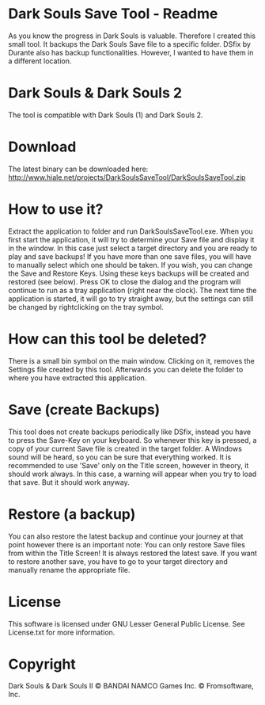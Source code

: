 Dark Souls Save Tool - Readme
=============================

As you know the progress in Dark Souls is valuable. Therefore I created this small tool.
It backups the Dark Souls Save file to a specific folder. DSfix by Durante also has backup
functionalities. However, I wanted to have them in a different location.

Dark Souls & Dark Souls 2
=========================
The tool is compatible with Dark Souls (1) and Dark Souls 2.

Download
========
The latest binary can be downloaded here:
http://www.hiale.net/projects/DarkSoulsSaveTool/DarkSoulsSaveTool.zip

How to use it?
==============
Extract the application to folder and run DarkSoulsSaveTool.exe.
When you first start the application, it will try to determine your Save file and display
it in the window. In this case just select a target directory and you are ready to play and save
backups!
If you have more than one save files, you will have to manually select which one should be taken.
If you wish, you can change the Save and Restore Keys. Using these keys backups will be created
and restored (see below).
Press OK to close the dialog and the program will continue to run as a tray application (right near
the clock).
The next time the application is started, it will go to try straight away, but the settings can still be
changed by rightclicking on the tray symbol.

How can this tool be deleted?
=============================
There is a small bin symbol on the main window. Clicking on it, removes the Settings file created
by this tool. Afterwards you can delete the folder to where you have extracted this application.

Save (create Backups)
=====================
This tool does not create backups periodically like DSfix, instead you have to press the
Save-Key on your keyboard. So whenever this key is pressed, a copy of your current Save file is
created in the target folder. A Windows sound will be heard, so you can be sure that everything worked.
It is recommended to use 'Save' only on the Title screen, however in theory, it should work always.
In this case, a warning will appear when you try to load that save. But it should work anyway.

Restore (a backup)
==================
You can also restore the latest backup and continue your journey at that point however there
is an important note:
You can only restore Save files from within the Title Screen!
It is always restored the latest save. If you want to restore another save, you have to go to your
target directory and manually rename the appropriate file.

License
=======
This software is licensed under GNU Lesser General Public License. See License.txt for more information.

Copyright
=========
Dark Souls & Dark Souls II © BANDAI NAMCO Games Inc. © Fromsoftware, Inc.